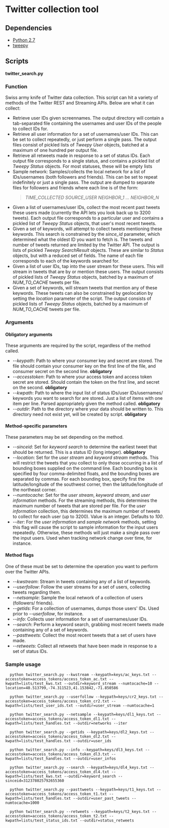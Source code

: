 # Twitter collection tool #

## Dependencies ##

- [Python 2.7](http://www.python.org/download/releases/2.7/)
- [tweepy](https://github.com/tweepy/tweepy)

## Scripts ##

**twitter_search.py**

### Function ###

Swiss army knife of Twitter data collection.  This script can hit a variety of
methods of the Twitter REST and Streaming APIs.  Below are what it can collect:

- Retrieve user IDs given screennames.  The output directory will contain a
  tab-separated file containing the usernames and user IDs of the people to
  collect IDs for.
- Retrieve all user information for a set of usernames/user IDs.  This can be
  set to collect repeatedly, or just perform a single pass.  The output files
  consist of pickled lists of *Tweepy User* objects, batched at a maximum of
  one hundred per output file.
- Retrieve all retweets made in response to a set of status IDs.  Each output
  file corresponds to a single status, and contains a pickled list of 
  *Tweepy Status* objects.  For most statuses, these will be empty lists
- Sample network: Samples/collects the local network for a list of
  IDs/usernames (both followers and friends).  This can be set to repeat
  indefinitely or just a single pass.  The output are dumped to separate files
  for followers and friends where each line is of the form:
    > *TIME\_COLLECTED    SOURCE\_USER    NEIGHBOR\_1    ...    NEIGHBOR\_N*
- Given a list of usernames/user IDs, collect the most recent past tweets these
  users made (currently the API lets you look back up to 3200 tweets).  Each
  output file corresponds to a particular user and contains a pickled list of
  *Tweepy Status* objects, that user's most recent tweets.
- Given a set of keywords, will attempt to collect tweets mentioning these
  keywords.  This search is constrained by the *since_id* parameter, which
  determined what the oldest ID you want to fetch is.  The tweets and number
  of tweets returned are limited by the Twitter API.  The output is lists of
  pickled *Tweepy SearchResult* objects.  These are similar to *Status*
  objects, but with a reduced set of fields.  The name of each file corresponds
  to each of the keywords searched for.
- Given a list of user IDs, tap into the user stream for these users.  This
  will stream in tweets that are by or mention these users.  The output
  consists of pickled lists of *Tweepy Status* objects, batched by a maximum
  of *NUM_TO_CACHE* tweets per file.
- Given a set of keywords, will stream tweets that mention any of these
  keywords.  These tweets can also be constrained by geolocation by setting
  the *location* parameter of the script.  The output consists of pickled lists
  of *Tweepy Status* objects, batched by a maximum of *NUM_TO_CACHE* tweets per
  file.

### Arguments ###


#### Obligatory arguments ####

These arguments are required by the script, regardless of the method called.

- *--keypath*: Path to where your consumer key and secret are stored.  The file
               should contain your consumer key on the first line of the file,
			   and consumer secret on the second line. **obligatory**
- *--accesstoken*: Path to where your access token and access token secret are
                   stored.  Should contain the token on the first line, and
				   secret on the second. **obligatory**
- *--kwpath*: Path to where the input list of status IDs/user IDs/usernames/
              keywords you want to search for are stored.  Just a list of items
			  with one item per line.  Parsed appropriately given the method
			  called. **obligatory**
- *--outdir*: Path to the directory where your data should be written to.  This
              directory need not exist yet, will be created by script.
			  **obligatory**

#### Method-specific parameters ####

These parameters may be set depending on the method.

- *--sinceid*: Set for *keyword search* to determine the earliest tweet that
               should be returned.  This is a status ID (long integer).
			   **obligatory**
- *--location*: Set for the *user stream* and *keyword stream* methods.  This
                will restrict the tweets that you collect to only those
				occurring in a list of bounding boxes supplied on the command
				line.  Each bounding box is specified by four comma-delimited
				floats, and the bounding boxes are separated by commas.  For
				each bounding box, specify first the latitude/longitude of the
				southwest corner, then the latitude/longitude of the northeast
				corner.
- *--numtocache*: Set for the *user stream*, *keyword stream*, and
                  *user information* methods.  For the streaming methods, this
				  determines the maximum number of tweets that are stored per
				  file.  For the *user information* collection, this
				  determines the maximum number of tweets to collect for each
				  user (up to 3200).  Value is an integer.  Defaults to *100*.
- *--iter*: For the *user information* and *sample network* methods, setting
            this flag will cause the script to sample information for the input
			users repeatedly.  Otherwise, these methods will just make a single
			pass over the input users.  Used when tracking network change
			over time, for instance.

#### Method flags ####

One of these must be set to determine the operation you want to perform over
the Twitter APIs.

- *--kwstream*: Stream in tweets containing any of a list of keywords.
- *--userfollow*: Follow the user streams for a set of users, collecting tweets
                  regarding them.
- *--netsample*: Sample the local network of a collection of users (followers/
                 friends).
- *--getids*: For a collection of usernames, dumps those users' IDs.  Used
              prior to *--userfollow*, for instance.
- *--info*: Collects user information for a set of usernames/user IDs.
- *--search*: Perform a keyword search, grabbing most recent tweets made
              containing any of a set of keywords.
- *--pasttweets*: Collect the most recent tweets that a set of users have made.
- *--retweets*: Collect all retweets that have been made in response to a set
                of status IDs.

### Sample usage ###

<!-- Sample call for keyword stream, restricted to New York City -->

	  python twitter_search.py --kwstream --keypath=keys/ac_keys.txt --accesstoken=access_tokens/access_token_ac.txt --kwpath=lists/test_kws.txt --outdir=keyword_stream --numtocache=10 --location=40.513799,-74.311523,41.153842,-71.850586

<!-- Sample call for user stream -->

	  python twitter_search.py --userfollow --keypath=keys/cr2_keys.txt --accesstoken=access_tokens/access_token_cr2.txt --kwpath=lists/test_user_ids.txt --outdir=user_stream --numtocache=1

<!-- Sample call for network collection, will sample indefinitely -->

	  python twitter_search.py --netsample --keypath=keys/dl1_keys.txt --accesstoken=access_tokens/access_token_dl1.txt --kwpath=lists/test_handles.txt --outdir=networks --iter

<!-- Sample call for retrieving user IDs -->

	  python twitter_search.py --getids --keypath=keys/dl2_keys.txt --accesstoken=access_tokens/access_token_dl2.txt --kwpath=lists/test_handles.txt --outdir=user_ids

<!-- Sample call for collecting user information, only performs single pass -->

      python twitter_search.py --info --keypath=keys/dl3_keys.txt --accesstoken=access_tokens/access_token_dl3.txt --kwpath=lists/test_handles.txt --outdir=user_infos

<!-- Sample call for keyword search, stopping at the ID in "sinceid" --> 

      python twitter_search.py --search --keypath=keys/dl4_keys.txt --accesstoken=access_tokens/access_token_dl4.txt --kwpath=lists/test_kws.txt --outdir=keyword_search --sinceid=312378025792655360

<!-- Sample call for collecting users' most recent tweets, up to 1000 -->

      python twitter_search.py --pasttweets --keypath=keys/t1_keys.txt --accesstoken=access_tokens/access_token_t1.txt --kwpath=lists/test_handles.txt --outdir=user_past_tweets --numtocache=1000

<!-- Sample call for collecting the retweets resulting from a set of IDs -->

      python twitter_search.py --retweets --keypath=keys/t2_keys.txt --accesstoken=access_tokens/access_token_t2.txt --kwpath=lists/test_status_ids.txt --outdir=status_retweets
